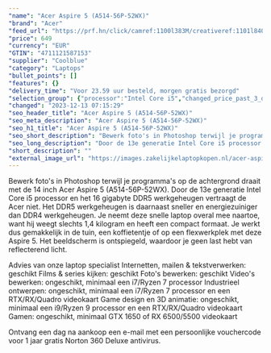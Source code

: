 ```yaml
---
"name": "Acer Aspire 5 (A514-56P-52WX)"
"brand": "Acer"
"feed_url": "https://prf.hn/click/camref:1100l383M/creativeref:1101l84031/destination:https%3A%2F%2Fwww.coolblue.nl%2Fproduct%2F926768"
"price": 649
"currency": "EUR"
"GTIN": "4711121587153"
"supplier": "Coolblue"
"category": "Laptops"
"bullet_points": []
"features": {}
"delivery_time": "Voor 23.59 uur besteld, morgen gratis bezorgd"
"selection_group": {"processor":"Intel Core i5","changed_price_past_3_days":false,"product_family":"Aspire 5"}
"changed": "2023-12-13 07:15:29"
"seo_header_title": "Acer Aspire 5 (A514-56P-52WX)"
"seo_meta_description": "Acer Aspire 5 (A514-56P-52WX)"
"seo_h1_title": "Acer Aspire 5 (A514-56P-52WX)"
"seo_short_description": "Bewerk foto's in Photoshop terwijl je programma's op de achtergrond draait met de 14 inch Acer Aspire 5 (A514-56P-52WX)."
"seo_long_description": "Door de 13e generatie Intel Core i5 processor en het 16 gigabyte DDR5 werkgeheugen vertraagt de Acer niet. Het DDR5 werkgeheugen is daarnaast sneller en energiezuiniger dan DDR4 werkgeheugen. Je neemt deze snelle laptop overal mee naartoe, want hij weegt slechts 1,4 kilogram en heeft een compact formaat. Je werkt dus gemakkelijk in de tuin, een koffietentje of op een flexwerkplek met deze Aspire 5. Het beeldscherm is ontspiegeld, waardoor je geen last hebt van reflecterend licht. \r\n\r\nAdvies van onze laptop specialist\r\nInternetten, mailen & tekstverwerken: geschikt\r\nFilms & series kijken: geschikt\r\nFoto's bewerken: geschikt\r\nVideo's bewerken: ongeschikt, minimaal een i7/Ryzen 7 processor\r\nIndustrieel ontwerpen: ongeschikt, minimaal een i7/Ryzen 7 processor en een RTX/RX/Quadro videokaart\r\nGame design en 3D animatie: ongeschikt, minimaal een i9/Ryzen 9 processor en een RTX/RX/Quadro videokaart\r\nGamen: ongeschikt, minimaal GTX 1650 of RX 6500/5500 videokaart\r\n \r\nOntvang een dag na aankoop een e-mail met een persoonlijke vouchercode voor 1 jaar gratis Norton 360 Deluxe antivirus."
"short_description": ""
"external_image_url": "https://images.zakelijkelaptopkopen.nl/acer-aspire-5-a514-56p-52wx.webp"
---
```


Bewerk foto's in Photoshop terwijl je programma's op de achtergrond draait met de 14 inch Acer Aspire 5 (A514-56P-52WX). Door de 13e generatie Intel Core i5 processor en het 16 gigabyte DDR5 werkgeheugen vertraagt de Acer niet. Het DDR5 werkgeheugen is daarnaast sneller en energiezuiniger dan DDR4 werkgeheugen. Je neemt deze snelle laptop overal mee naartoe, want hij weegt slechts 1,4 kilogram en heeft een compact formaat. Je werkt dus gemakkelijk in de tuin, een koffietentje of op een flexwerkplek met deze Aspire 5. Het beeldscherm is ontspiegeld, waardoor je geen last hebt van reflecterend licht.

Advies van onze laptop specialist
Internetten, mailen & tekstverwerken: geschikt
Films & series kijken: geschikt
Foto's bewerken: geschikt
Video's bewerken: ongeschikt, minimaal een i7/Ryzen 7 processor
Industrieel ontwerpen: ongeschikt, minimaal een i7/Ryzen 7 processor en een RTX/RX/Quadro videokaart
Game design en 3D animatie: ongeschikt, minimaal een i9/Ryzen 9 processor en een RTX/RX/Quadro videokaart
Gamen: ongeschikt, minimaal GTX 1650 of RX 6500/5500 videokaart
 
Ontvang een dag na aankoop een e-mail met een persoonlijke vouchercode voor 1 jaar gratis Norton 360 Deluxe antivirus.